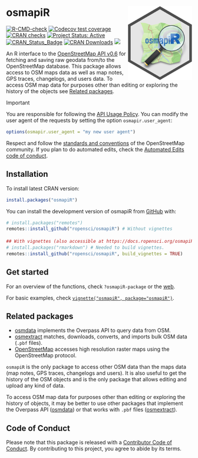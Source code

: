 
<!-- README.md is generated from README.Rmd. Please edit that file -->

# osmapiR <a href="https://docs.ropensci.org/osmapiR/"><img src="man/figures/logo.svg" align="right" height="200" alt="osmapiR website" /></a>

<!-- badges: start -->

[![R-CMD-check](https://github.com/ropensci/osmapiR/actions/workflows/R-CMD-check.yaml/badge.svg)](https://github.com/ropensci/osmapiR/actions/workflows/R-CMD-check.yaml)
[![Codecov test
coverage](https://codecov.io/gh/ropensci/osmapiR/graph/badge.svg)](https://app.codecov.io/gh/ropensci/osmapiR)
[![CRAN
checks](https://badges.cranchecks.info/worst/osmapiR.svg)](https://cran.r-project.org/web/checks/check_results_osmapiR.html)
[![Project Status:
Active](https://www.repostatus.org/badges/latest/active.svg)](https://www.repostatus.org/#active)
[![CRAN_Status_Badge](https://www.r-pkg.org/badges/version/osmapiR)](https://cran.r-project.org/package=osmapiR)
[![CRAN
Downloads](https://cranlogs.r-pkg.org/badges/grand-total/osmapiR)](https://cran.r-project.org/package=osmapiR)
[![](https://badges.ropensci.org/633_status.svg)](https://github.com/ropensci/software-review/issues/633)
<!-- badges: end -->

An R interface to the [OpenStreetMap API
v0.6](https://wiki.openstreetmap.org/wiki/API_v0.6) for fetching and
saving raw geodata from/to the OpenStreetMap database. This package
allows access to OSM maps data as well as map notes, GPS traces,
changelogs, and users data. To access OSM map data for purposes other
than editing or exploring the history of the objects see [Related
packages](#related-packages).

> [!IMPORTANT]  
> You are responsible for following the [API Usage
> Policy](https://operations.osmfoundation.org/policies/api/). You can
> modify the user agent of the requests by setting the option
> `osmapir.user_agent`:
>
> ``` r
> options(osmapir.user_agent = "my new user agent")
> ```
>
> Respect and follow the [standards and
> conventions](https://wiki.openstreetmap.org/wiki/Editing_Standards_and_Conventions)
> of the OpenStreetMap community. If you plan to do automated edits,
> check the [Automated Edits code of
> conduct](https://wiki.openstreetmap.org/wiki/Automated_Edits_code_of_conduct).

## Installation

To install latest CRAN version:

``` r
install.packages("osmapiR")
```

You can install the development version of osmapiR from
[GitHub](https://github.com) with:

``` r
# install.packages("remotes")
remotes::install_github("ropensci/osmapiR") # Without vignettes

## With vignettes (also accessible at https://docs.ropensci.org/osmapiR/ > Articles)
# install.packages("rmarkdown") # Needed to build vignettes.
remotes::install_github("ropensci/osmapiR", build_vignettes = TRUE)
```

## Get started

For an overview of the functions, check `?osmapiR-package` or the
[web](https://docs.ropensci.org/osmapiR/reference/index.html).

For basic examples, check
[`vignette("osmapiR", package="osmapiR")`](https://docs.ropensci.org/osmapiR/articles/osmapiR.html).

## Related packages

- [osmdata](https://cran.r-project.org/package=osmdata) implements the
  Overpass API to query data from OSM.
- [osmextract](https://cran.r-project.org/package=osmextract) matches,
  downloads, converts, and imports bulk OSM data (`.pbf` files).
- [OpenStreetMap](https://cran.r-project.org/package=OpenStreetMap)
  accesses high resolution raster maps using the OpenStreetMap protocol.

`osmapiR` is the only package to access other OSM data than the maps
data (map notes, GPS traces, changelogs and users). It is also useful to
get the history of the OSM objects and is the only package that allows
editing and upload any kind of data.

To access OSM map data for purposes other than editing or exploring the
history of objects, it may be better to use other packages that
implement the Overpass API
([osmdata](https://cran.r-project.org/package=osmdata)) or that works
with `.pbf` files
([osmextract](https://cran.r-project.org/package=osmextract)).

## Code of Conduct

Please note that this package is released with a [Contributor Code of
Conduct](https://ropensci.org/code-of-conduct/). By contributing to this
project, you agree to abide by its terms.
